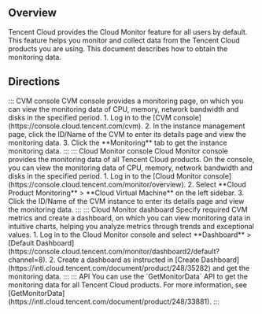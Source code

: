 ## Overview

Tencent Cloud provides the Cloud Monitor feature for all users by default. This feature helps you monitor and collect data from the Tencent Cloud products you are using. This document describes how to obtain the monitoring data.

## Directions
<dx-tabs>
::: CVM console
<dx-alert infotype="explain" title="">
CVM console provides a monitoring page, on which you can view the monitoring data of CPU, memory, network bandwidth and disks in the specified period.
</dx-alert>
1. Log in to the [CVM console](https://console.cloud.tencent.com/cvm).
2. In the instance management page, click the ID/Name of the CVM to enter its details page and view the monitoring data.
3. Click the **Monitoring** tab to get the instance monitoring data.
:::
::: Cloud Monitor console
<dx-alert infotype="explain" title="">
Cloud Monitor console provides the monitoring data of all Tencent Cloud products. On the console, you can view the monitoring data of CPU, memory, network bandwidth and disks in the specified period.
</dx-alert>
1. Log in to the [Cloud Monitor console](https://console.cloud.tencent.com/monitor/overview).
2. Select **Cloud Product Monitoring** > **Cloud Virtual Machine** on the left sidebar.
3. Click the ID/Name of the CVM instance to enter its details page and view the monitoring data.
:::
:::  Cloud Monitor dashboard
Specify required CVM metrics and create a dashboard, on which you can view monitoring data in intuitive charts, helping you analyze metrics through trends and exceptional values.
1. Log in to the Cloud Monitor console and select **Dashboard** > [Default Dashboard](https://console.cloud.tencent.com/monitor/dashboard2/default?channel=8).
2. Create a dashboard as instructed in [Create Dashboard](https://intl.cloud.tencent.com/document/product/248/35282) and get the monitoring data.
:::
::: API
You can use the `GetMonitorData` API to get the monitoring data for all Tencent Cloud products. For more information, see [GetMonitorData](https://intl.cloud.tencent.com/document/product/248/33881).
:::
</dx-tabs>
